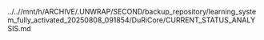 ../..//mnt/h/ARCHIVE/.UNWRAP/SECOND/backup_repository/learning_system_fully_activated_20250808_091854/DuRiCore/CURRENT_STATUS_ANALYSIS.md